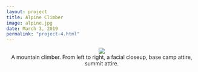 ```yaml
---
layout: project
title: Alpine Climber
image: alpine.jpg
date: March 3, 2019
permalink: "project-4.html"
---
```

<center><img src="{{ site.baseurl }}/files/pics/{{ page.image }}" style="max-width:70%"></center>
<center>A mountain climber. From left to right, a facial closeup, base camp attire, summit attire.</center>

<!-- Intermodal Navigation -->
<br>
<center>
  <table>
    <thead>
      <tr>
        <a href="{{site.baseurl}}/project-3.html"><i class="fas fa-chevron-circle-left fa-3x"></i></a>
        <a href="{{site.baseurl}}/project-5.html"><i class="fas fa-chevron-circle-right fa-3x"></i></a>
      </tr>
    </thead>
  </table>
</center>
